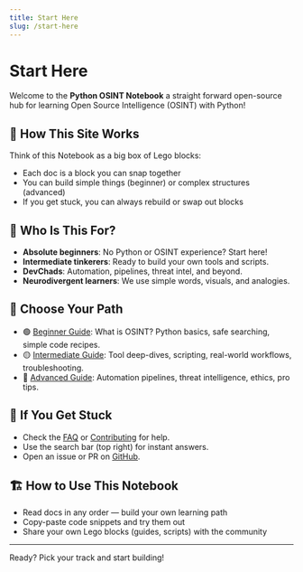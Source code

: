 ```yaml
---
title: Start Here
slug: /start-here
---
```


# Start Here

Welcome to the **Python OSINT Notebook** a straight forward open-source hub for learning Open Source Intelligence (OSINT) with Python!

## 🧩 How This Site Works
Think of this Notebook as a big box of Lego blocks:
- Each doc is a block you can snap together
- You can build simple things (beginner) or complex structures (advanced)
- If you get stuck, you can always rebuild or swap out blocks

## 🧠 Who Is This For?
- **Absolute beginners**: No Python or OSINT experience? Start here!
- **Intermediate tinkerers**: Ready to build your own tools and scripts.
- **DevChads**: Automation, pipelines, threat intel, and beyond.
- **Neurodivergent learners**: We use simple words, visuals, and analogies.

## 🚦 Choose Your Path
- 🟢 [Beginner Guide](./beginner-guide): What is OSINT? Python basics, safe searching, simple code recipes.
- 🟡 [Intermediate Guide](./intermediate-guide): Tool deep-dives, scripting, real-world workflows, troubleshooting.
- 🔴 [Advanced Guide](./advanced-guide): Automation pipelines, threat intelligence, ethics, pro tips.

## 🛟 If You Get Stuck
- Check the [FAQ](./faq) or [Contributing](./contributing) for help.
- Use the search bar (top right) for instant answers.
- Open an issue or PR on [GitHub](https://github.com/tegridydev/python-OSINT-notebook).

## 🏗️ How to Use This Notebook
- Read docs in any order — build your own learning path
- Copy-paste code snippets and try them out
- Share your own Lego blocks (guides, scripts) with the community

---
Ready? Pick your track and start building!
